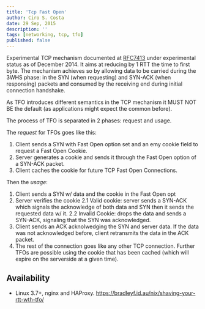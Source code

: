 ```yaml
---
title: 'Tcp Fast Open'
author: Ciro S. Costa
date: 29 Sep, 2015
description: ''
tags: [networking, tcp, tfo]
published: false
---
```


Experimental TCP mechanism documented at [RFC7413](https://datatracker.ietf.org/doc/rfc7413/) under experimental status as of December 2014. It aims at reducing by 1 RTT the time to first byte. The mechanism achieves so by allowing data to be carried during the 3WHS phase: in the SYN (when requesting) and SYN-ACK (when responsing) packets and consumed by the receiving end during initial connection handshake.

As TFO introduces different semantics in the TCP mechanism it MUST NOT BE the default (as applications might expect the common before).

The process of TFO is separated in 2 phases: request and usage.

The *request* for TFOs goes like this:

1. Client sends a SYN with Fast Open option set and an emy cookie field to request a Fast Open Cookie.
2. Server generates a cookie and sends it through the Fast Open option of a SYN-ACK packet.
3. Client caches the cookie for future TCP Fast Open Connections.

Then the *usage*:

1. Client sends a SYN w/ data and the cookie in the Fast Open opt
2. Server verifies the cookie
  2.1 Valid cookie: server sends a SYN-ACK which signals the acknowledge of both data and SYN then it sends the requested data w/ it.
  2.2 Invalid Cookie: drops the data and sends a SYN-ACK, signaling that the SYN was acknowledged.
3. Client sends an ACK acknolwedging the SYN and server data. If the data was not acknowledged before, client retransmits the data in the ACK packet.
4. The rest of the connection goes like any other TCP connection. Further TFOs are possible using the cookie that has been cached (which will expire on the serverside at a given time).


## Availability

- Linux 3.7+, nginx and HAProxy.
https://bradleyf.id.au/nix/shaving-your-rtt-wth-tfo/
